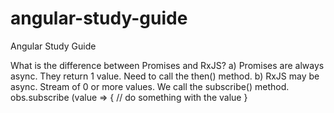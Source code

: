 # angular-study-guide
Angular Study Guide

What is the difference between Promises and RxJS?
  a) Promises are always async. They return 1 value. Need to call the then() method.
  b) RxJS may be async. Stream of 0 or more values. We call the subscribe() method.
      obs.subscribe (value => {
        // do something with the value
}
  
